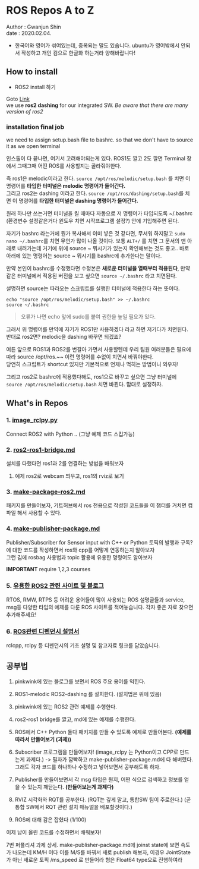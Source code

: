 # ROS Repos A to Z
Author : Gwanjun Shin <br/>
date : 2020.02.04.

* 한국어와 영어가 섞여있는데, 중복되는 말도 있습니다. ubuntu가 영어밖에서 안되서 작성하고 개인 컴으로 한글화 하는거라 양해바랍니다!

## How to install
 
 * ROS2 install 하기
 
 Goto [Link](https://index.ros.org/doc/ros2/Installation/Dashing/Linux-Install-Debians/#dashing-linux-ros1-add-pkgs) <br/>
 we use __ros2 dashing__ for our integrated SW. _Be aware that there are many version of ros2_
 
 
### installation final job
we need to assign setup.bash file to bashrc. so that we don't have to source it as we open terminal

인스톨이 다 끝나면, 여기서 고려해야되는게 있다. ROS1도 깔고 2도 깔면 Terminal 창에서 그때그때 어떤 ROS를 사용할지는 골라줘야한다.

즉 ros1은 melodic이라고 한다. `source /opt/ros/melodic/setup.bash` 를 치면 이 명령어를 __타입한 터미널은 melodic 명령어가 들어간다.__   
그리고 ros2는 dashing 이라고 한다. `source /opt/ros/dashing/setup.bash`를 치면 이 명령어를 __타입한 터미널은 dashing 명령어가 들어간다.__ 

원래 하나만 쓰는거면 터미널을 킬 때마다 자동으로 저 명령어가 타입되도록 ~/.bashrc (환경변수 설정같은거다 윈도우 치면 시작프로그램 설정?) 
안에 기입해주면 된다. 

자기가 bashrc 라는거에 뭔가 복사해서 이미 넣은 것 같다면, 무서워 하지말고
`sudo nano ~/.bashrc`를 치면 무언가 많이 나올 것이다. 보통 `ALT+/` 를 치면 그 문서의 맨 아래로 내려가는데 거기에 위에 source ~ 뭐시기가 있는지 확인해보는 것도 좋고.. 바로 아래에 있는 명령어는 source ~ 뭐시기를 bashrc에 추가한다는 말이다. 

만약 본인이 bashrc를 수정했다면 수정본은 __새로운 터미널을 열때부터 적용된다__, 만약 같은 터미널에서 적용된 버전을 보고 싶으면 
   `source ~/.bashrc` 라고 치면된다.

설명하면 source는 따라오는 스크립트를 실행한 터미널에 적용한다 하는 뜻이다.
```
echo "source /opt/ros/melodic/setup.bash" >> ~/.bashrc
source ~/.bashrc
```
> 오류가 나면 echo 앞에 sudo를 붙여 권한을 높일 필요가 있다.   

그래서 위 명령어를 만약에 자기가 ROS1만 사용하겠다 라고 하면 저기다가 치면된다. 반대로 ros2면? melodic을 dashing 바꾸면 되겠죠?

여튼 앞으로 ROS1과 ROS2를 번갈아 가면서 사용할텐데 우리 팀원 여러분들은 필요에 따라 source /opt/ros.~~ 이런 명령어를 수없이 치면서 바꿔야한다.   
당연히 스크립트가 shortcut 있지만 기본적으로 언제나 먹히는 방법이니 외우자!

그리고 ros2로 bashrc에 적용했다해도, ros1으로 바꾸고 싶으면 그냥 터미널에 `source /opt/ros/melodic/setup.bash` 치면 바뀐다. 맘대로 설정하자.



## What's in Repos
### 1. [image_rclpy.py](./image_rclpy.py)
Connect ROS2 with Python .. (그냥 예제 코드 스킵가능)

### 2. [ros2-ros1-bridge.md](./ros2-ros1-bridge.md)
설치를 다했다면 ros1과 2를 연결하는 방법을 배워보자
 1. 예제 ros2로 webcam 띄우고, ros1의 rviz로 보기

### 3. [make-package-ros2.md](./make-package-ros2.md)
 패키지를 만들어보자, 기트허브에서 ros 전용으로 작성된 코드들을 이 챕터를 거치면 컴파일 해서 사용할 수 있다.

### 4. [make-publisher-package.md](./make-publisher-package.md)
Publisher/Subscriber for Sensor input with C++ or Python
 토픽의 발행과 구독?에 대한 코드를 작성하면서 ros와 cpp를 어떻게 연동하는지 알아보자   
 그런 김에 rosbag 사용법과 topic 활용에 유용한 명령어도 알아보자

__IMPORTANT__ require 1,2,3 courses

### 5. [유용한 ROS2 관련 사이트 및 블로그](./start-ros-begin.md)   
RTOS, RMW, RTPS 등 어려운 용어들이 많이 사용되는 ROS 설명글들과
service, msg등 다양한 타입의 예제를 다룬 ROS 사이트를 적어놓습니다. 각자 좋은 자료 찾으면 추가해주세요!

### 6. [ROS관련 디펜던시 설명서](./ros_py_docs.md)
rclcpp, rclpy 등 디펜던시의 기초 설명 및 참고자료 링크를 담았습니다.



## 공부법
 1. pinkwink에 있는 블로그를 보면서 ROS 주요 용어를 익힌다.
 2. ROS1-melodic ROS2-dashing 를 설치한다. (설치법은 위에 있음)
 3. pinkwink에 있는 ROS2 관련 예제를 수행한다.
 4. ros2-ros1 bridge를 깔고, md에 있는 예제를 수행한다.
 5. ROS에서 C++ Python 둘다 패키지를 만들 수 있도록 예제로 만들어본다. __(예제를 따라서 만들어보기 (과제))__
 6. Subscriber 프로그램을 만들어보자! (image_rclpy 는 Python이고 CPP로 만드는게 과제다.) -> 필자가 깜빡하고 make-publisher-package.md에 다 해버렸다. 그래도 각자 코드를 하나하나 수정하고 넣어보면서 공부해도록 하자.
 
 7. Publisher를 만들어보면서 각 msg 타입은 뭔지, 어떤 식으로 검색하고 정보를 얻을 수 있는지 깨닫는다. __(만들어보는게 과제다)__
 8. RVIZ 시각화와 RQT를 공부한다. (RQT는 깊게 말고, 통합SW 팀이 주로한다.) (곧 통합 SW에서 RQT 관련 설치 매뉴얼을 배포할것이다.)
 9. ROS에 대해 감은 잡혔다 (1/100) 
 
이제 남이 올린 코드를 수정하면서 배워보자!

7번 퍼플리셔 과제 상세.
make-publisher-package.md에 joinst state에 보면 속도가 나오는데 KM/H 이다 이를 M/S를 바꿔서 새로 publish 해보자, 이경우 JointState 가 아닌 새로운 토픽 /ms_speed 로 만들어라 형은 Float64 type으로 진행하여라


